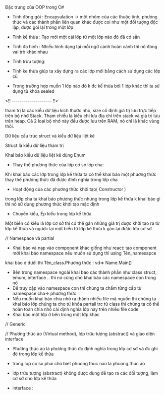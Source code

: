Đặc trưng của OOP trong C# 

- Tính đóng gói : Encapsulation -> một nhóm của các thuộc tính, phương thức và các thành phần liên quan khác được coi như một đối tượng độc lập, được gói lại trong một lớp 

- Tính kế thừa : Tạo mới một cái lớp từ một lớp nào đó đã có sẵn 

- Tính đa hình : Nhiều hình dạng tại mỗi ngữ cảnh hoàn cảnh thì nó đóng vai trò khác nhau 

- Tính trừu tượng: 



- Tinh ke thừa giúp ta xây dựng ra các lớp mới bằng cách sử dụng các lớp cũ 
- Trong trường hợp muốn 1 lớp nào đó k đc kế thừa bởi 1 lớp khác 
thì ta sử dụng từ khóa sealed

<!! -------------------- !!>

tham trị là các kiểu dữ liệu kích thước nhỏ, size cố định giá trị lưu trực tiếp trên bộ nhớ Stack. Tham chiếu là kiểu chỉ lưu địa chỉ trên stack và giá trị lưu trên heap. Cả 2 loại bộ nhớ này đều được lưu trên RAM, nó chỉ là khác vùng thôi.

Dữ liệu cấu trúc struct và kiểu dữ liệu liệt kê

Struct là kiểu dữ liệu tham trị

Khai báo kiểu dữ liệu liệt kê 
dùng Enum

- Thay thế phương thức của lớp cơ sở lớp cha: 

Khi khai báo các lớp trong lớp kế thừa ta có thể khai báo một phương thức thay thế phương thức đã được đinh nghĩa trong lớp cha 

- Hoạt động của các phương thức khởi tạo( Constructor )

trong lớp cha ta khai báo phương thức nhưng trong lớp kế thừa k khai báo gì thì nó sử dụng phương thức khởi tạo mặc định

- Chuyển kiểu, Ép kiểu trong lớp kế thừa 

Một biến có kiểu là lớp cơ sở thì có thể gán những giá trị được khởi tạo ra từ lớp kế thừa 
và ngược lại một biến từ lớp kế thừa k gán lại được lớp cơ sở 

// Namespace và partial 

- Khai báo và nạp vào component khác giống như react: tạo component mới khai báo namespace nếu muốn sử dụng thì using Tên_namesapce

khai báo ở dưới thì Tên_class.Phương thức : vd=> Name.Main()

- Bên trong namespace ngoài khai báo các thành phần như class struct, emum, interface .. thì nó cũng cho khai báo các namespace con trong nó 
- Để truy cập vào namespace con thì chúng ta chấm từng cấp từ namespace cha-> phương thức
- Nếu muốn khai báo chia nhỏ ra thành nhiều file mã nguồn thì chúng ta khai báo lớp chúng ta cho từ khóa partail trc từ class thì chúng ta có thể hoàn toàn chia nhỏ cái định nghĩa lớp này trên nhiều file code 
- Khai báo một lớp ở bên trong một lớp khác 

// Generic 


// Phương thức ảo (Virtual method), lớp trừu tượng (abstract) và giao diện interface

- Phương thức ảo là phương thức đc định nghĩa trong lớp cơ sở và đc ghi đè trong lớp kế thừa 

- trong lop co so phai cho biet phuong thuc nao la phuong thuc ao

- lớp trừu tượng (abstract) không được dùng để tạo ra các đối tượng, làm cơ sở cho lớp kế thừa 


- interface : 